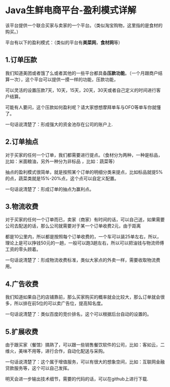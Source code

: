 # Java生鲜电商平台-盈利模式详解

该平台提供一个联合买家与卖家的一个平台。（类似淘宝购物，这里指的是食材的购买。）

平台有以下的盈利模式：（类似的平台有**美菜网**，**食材网**等）

## 1.订单压款

我们知道美团或者饿了么或者其他的一些平台都具备**压款功能**。（一个月跟商户结算一次），这个平台可以提供一摸一样的功能，压款功能，

可以灵活的设置压款7天，10天，15天，20天，30天或者自己定义的时间进行客户结算。

可能有人要问，这个压款如何盈利呢？请大家想想摩拜单车与OFO等单车你就懂了。

一句话说清楚了：形成强大的资金池存在公司的账户上.

## 2.订单抽点

对于买家的任何一个订单，我们都需要进行提点。（食材分为两种，一种是标品，比如：米面粮油，另外一种分为非标品 ，比如：蔬菜等）

抽点的盈利模式很简单，就是按照某个订单的明细分类来提点，比如标品就提5%的点，蔬菜类就是15%-20%点，这个点可以自定义配置。

一句话说清楚了：形成订单的抽点为赢利点。

## 3.物流收费

对于买家的任何一个订单而已，卖家（商家）有时间的话，可以自己送，如果需要公司去配送的话，那么公司就需要对于某一个订单收费2元，由于距离

都是10公里内，所以都是按照每个订单收费的，一个车可以装25单左右，所以，理论上是可以挣钱50元的一趟，一般可以跑3趟左右，所以可以把油钱与物流师傅工资的零头顾着。

一句话说清楚了：形成物流收费标准，类似大家点的外卖一样，需要收取物流费用。

## 4.广告收费

我们知道如果自己的店铺靠前，那么买家购买的概率就会比较大，那么订单就会很多，所以排在前5位的可以卖广告位，提高知名度。

一句话说清楚了：类似百度的竞价排名，这个可以根据后台自动的设置的。

## 5.扩展收费

由于跟买家（餐馆）搞熟了，可以跟一些销售餐饮软件的公司，比如：客如云，二维火，美味不用等，进行合作，自动化配送与采购。

一句话说清楚了：这个属于增值服务，可以有很大的想象空间，比如：互联网金融贷款服务等，这个可以自己发挥。

明天会进一步输出技术细节，需要的代码的话，可以在github上进行下载.

